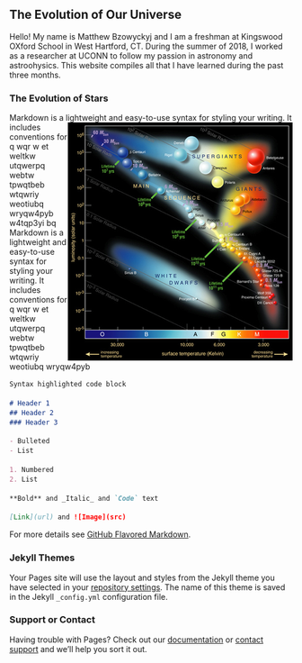 ## The Evolution of Our Universe
Hello! My name is Matthew Bzowyckyj and I am a freshman at Kingswood OXford School in West Hartford, CT. During the summer of 2018, I worked as a researcher at UCONN to follow my passion in astronomy and astroohysics. This website compiles all that I have learned during the past three months. 


### The Evolution of Stars
  Markdown is a lightweight and easy-to-use syntax for styling your writing. <img style="float:right;" src="Hertzsprung-Russel_Diagram.png">It includes conventions for q wqr w et weltkw utqwerpq webtw tpwqtbeb wtqwriy weotiubq wryqw4pyb w4tqp3yi bq Markdown is a lightweight and easy-to-use syntax for styling your writing. It includes conventions for q wqr w et weltkw utqwerpq webtw tpwqtbeb wtqwriy weotiubq wryqw4pyb

```markdown
Syntax highlighted code block

# Header 1
## Header 2
### Header 3

- Bulleted
- List

1. Numbered
2. List

**Bold** and _Italic_ and `Code` text

[Link](url) and ![Image](src)
```

For more details see [GitHub Flavored Markdown](https://guides.github.com/features/mastering-markdown/).

### Jekyll Themes

Your Pages site will use the layout and styles from the Jekyll theme you have selected in your [repository settings](https://github.com/MattBzowyckyj/Evolution-of-The-Universe/settings). The name of this theme is saved in the Jekyll `_config.yml` configuration file.

### Support or Contact

Having trouble with Pages? Check out our [documentation](https://help.github.com/categories/github-pages-basics/) or [contact support](https://github.com/contact) and we’ll help you sort it out.
